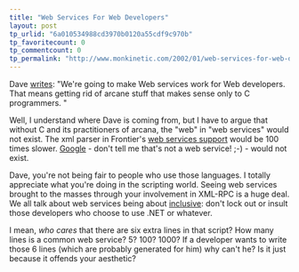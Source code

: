 ```yaml
---
title: "Web Services For Web Developers"
layout: post
tp_urlid: "6a010534988cd3970b0120a55cdf9c970b"
tp_favoritecount: 0
tp_commentcount: 0
tp_permalink: "http://www.monkinetic.com/2002/01/web-services-for-web-developers.html"
---
```

Dave <a href="http://scriptingnews.userland.com/backissues/2002/01/31#l6a79e5ea81d34b2681825105f2215b89">writes</a>: &quot;We&#39;re going to make Web services work for Web developers. That means getting rid of arcane stuff that makes sense only to C programmers. &quot;<p>
Well, I understand where Dave is coming from, but I have to argue that without C and its practitioners of arcana, the &quot;web&quot; in &quot;web services&quot; would not exist. The xml parser in Frontier&#39;s <a href="http://docserver.userland.com/xml/rpc">web services support</a> would be 100 times slower. <a href="http://www.google.com">Google</a> - don&#39;t tell me that&#39;s not a web service! ;-) - would not exist.<p>
Dave, you&#39;re not being fair to people who use those languages. I totally appreciate what you&#39;re doing in the scripting world. Seeing web services brought to the masses through your involvement in XML-RPC is a huge deal. We all talk about web services being about <a href="http://scriptingnews.userland.com/backissues/2001/03/19/">inclusive</a>: don&#39;t lock out or insult those developers who choose to use .NET or whatever.<p>
I mean, <i>who cares</i> that there are six extra lines in that script? How many lines is a common web service? 5? 100? 1000? If a developer wants to write those 6 lines (which are probably generated for him) why can&#39;t he? Is it just because it offends your aesthetic?</p></p></p>

